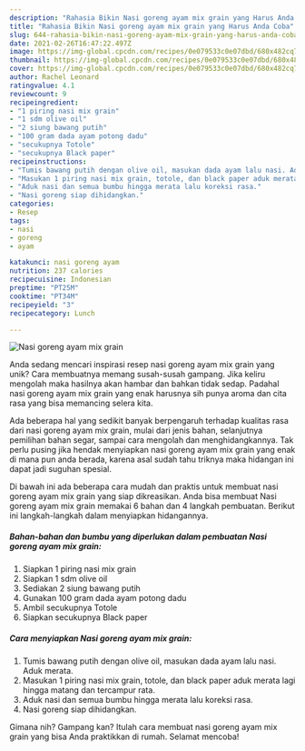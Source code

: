 ```yaml
---
description: "Rahasia Bikin Nasi goreng ayam mix grain yang Harus Anda Coba"
title: "Rahasia Bikin Nasi goreng ayam mix grain yang Harus Anda Coba"
slug: 644-rahasia-bikin-nasi-goreng-ayam-mix-grain-yang-harus-anda-coba
date: 2021-02-26T16:47:22.497Z
image: https://img-global.cpcdn.com/recipes/0e079533c0e07dbd/680x482cq70/nasi-goreng-ayam-mix-grain-foto-resep-utama.jpg
thumbnail: https://img-global.cpcdn.com/recipes/0e079533c0e07dbd/680x482cq70/nasi-goreng-ayam-mix-grain-foto-resep-utama.jpg
cover: https://img-global.cpcdn.com/recipes/0e079533c0e07dbd/680x482cq70/nasi-goreng-ayam-mix-grain-foto-resep-utama.jpg
author: Rachel Leonard
ratingvalue: 4.1
reviewcount: 9
recipeingredient:
- "1 piring nasi mix grain"
- "1 sdm olive oil"
- "2 siung bawang putih"
- "100 gram dada ayam potong dadu"
- "secukupnya Totole"
- "secukupnya Black paper"
recipeinstructions:
- "Tumis bawang putih dengan olive oil, masukan dada ayam lalu nasi. Aduk merata."
- "Masukan 1 piring nasi mix grain, totole, dan black paper aduk merata lagi hingga matang dan tercampur rata."
- "Aduk nasi dan semua bumbu hingga merata lalu koreksi rasa."
- "Nasi goreng siap dihidangkan."
categories:
- Resep
tags:
- nasi
- goreng
- ayam

katakunci: nasi goreng ayam 
nutrition: 237 calories
recipecuisine: Indonesian
preptime: "PT25M"
cooktime: "PT34M"
recipeyield: "3"
recipecategory: Lunch

---
```



![Nasi goreng ayam mix grain](https://img-global.cpcdn.com/recipes/0e079533c0e07dbd/680x482cq70/nasi-goreng-ayam-mix-grain-foto-resep-utama.jpg)

Anda sedang mencari inspirasi resep nasi goreng ayam mix grain yang unik? Cara membuatnya memang susah-susah gampang. Jika keliru mengolah maka hasilnya akan hambar dan bahkan tidak sedap. Padahal nasi goreng ayam mix grain yang enak harusnya sih punya aroma dan cita rasa yang bisa memancing selera kita.

Ada beberapa hal yang sedikit banyak berpengaruh terhadap kualitas rasa dari nasi goreng ayam mix grain, mulai dari jenis bahan, selanjutnya pemilihan bahan segar, sampai cara mengolah dan menghidangkannya. Tak perlu pusing jika hendak menyiapkan nasi goreng ayam mix grain yang enak di mana pun anda berada, karena asal sudah tahu triknya maka hidangan ini dapat jadi suguhan spesial.




Di bawah ini ada beberapa cara mudah dan praktis untuk membuat nasi goreng ayam mix grain yang siap dikreasikan. Anda bisa membuat Nasi goreng ayam mix grain memakai 6 bahan dan 4 langkah pembuatan. Berikut ini langkah-langkah dalam menyiapkan hidangannya.

<!--inarticleads1-->

##### Bahan-bahan dan bumbu yang diperlukan dalam pembuatan Nasi goreng ayam mix grain:

1. Siapkan 1 piring nasi mix grain
1. Siapkan 1 sdm olive oil
1. Sediakan 2 siung bawang putih
1. Gunakan 100 gram dada ayam potong dadu
1. Ambil secukupnya Totole
1. Siapkan secukupnya Black paper




<!--inarticleads2-->

##### Cara menyiapkan Nasi goreng ayam mix grain:

1. Tumis bawang putih dengan olive oil, masukan dada ayam lalu nasi. Aduk merata.
1. Masukan 1 piring nasi mix grain, totole, dan black paper aduk merata lagi hingga matang dan tercampur rata.
1. Aduk nasi dan semua bumbu hingga merata lalu koreksi rasa.
1. Nasi goreng siap dihidangkan.




Gimana nih? Gampang kan? Itulah cara membuat nasi goreng ayam mix grain yang bisa Anda praktikkan di rumah. Selamat mencoba!
